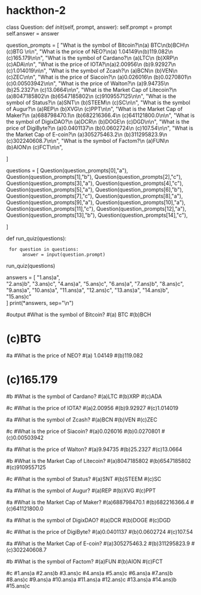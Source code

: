 # hackthon-2
class Question:
     def _init_(self, prompt, answer):
          self.prompt = prompt
          self.answer = answer

question_prompts = [
     "What is the symbol of Bitcoin?\n(a) BTC\n(b)BCH\n (c)BTG \n\n",
     "What is the price of NEO?\n(a) 1.04149\n(b)119.082\n (c)165.179\n\n",
     "What is the symbol of Cardano?\n (a)LTC\n (b)XRP\n (c)ADA\n\n",
     "What is the price of IOTA?\n(a)2.00956\n (b)9.92927\n (c)1.014019\n\n",
     "What is the symbol of Zcash?\n (a)BCN\n (b)VEN\n (c)ZEC\n\n",
     "What is the price of Siacoin?\n (a)0.026016\n (b)0.0270801\n (c)0.00503942\n\n",
     "What is the price of Walton?\n (a)9.94735\n (b)25.2327\n (c)13.0664\n\n",
     "What is the Market Cap of Litecoin?\n (a)8047185802\n (b)6547185802\n (c)9109557125\n\n",
     "What is the symbol of Status?\n (a)SNT\n (b)STEEM\n (c)SC\n\n",
     "What is the symbol of Augur?\n (a)REP\n (b)XVG\n (c)PPT\n\n",
     "What is the Market Cap of Maker?\n (a)688798470.1\n (b)682216366.4\n (c)641121800.0\n\n",
     "What is the symbol of DigixDAO?\n (a)DCR\n (b)DOGE\n (c)DGD\n\n",
     "What is the price of DigiByte?\n (a)0.0401137\n (b)0.0602724\n (c)107.54\n\n",
     "What is the Market Cap of E-coin?\n (a)305275463.2\n (b)311295823.9\n (c)302240608.7\n\n",
     "What is the symbol of Factom?\n (a)FUN\n (b)AION\n (c)FCT\n\n",


]

questions = [
   Question(question_prompts[0],"a"),
   Question(question_prompts[1],"b"),
   Question(question_prompts[2],"c"),
   Question(question_prompts[3],"a"),
   Question(question_prompts[4],"c"),
   Question(question_prompts[5],"a"),
   Question(question_prompts[6],"b"),
   Question(question_prompts[7],"c"),
   Question(question_prompts[8],"a"),
   Question(question_prompts[9],"a"),
   Question(question_prompts[10],"a"),
   Question(question_prompts[11],"c"),
   Question(question_prompts[12],"a"),
   Question(question_prompts[13],"b"),
   Question(question_prompts[14],"c"),  
     
     
]

def run_quiz(questions):
    
     for question in questions:
          answer = input(question.prompt) 
                           
          
      
run_quiz(questions)

answers = [
           "1.ans)a",  
           "2.ans)b", 
           "3.ans)c", 
           "4.ans)a", 
           "5.ans)c", 
           "6.ans)a", 
           "7.ans)b", 
           "8.ans)c", 
           "9.ans)a", 
           "10.ans)a", 
           "11.ans)a",
           "12.ans)c",
           "13.ans)a",
           "14.ans)b",
           "15.ans)c"  
         ]
print(*answers, sep="\n")



#output
#What is the symbol of Bitcoin?
#(a) BTC
#(b)BCH
# (c)BTG 

#a
#What is the price of NEO?
#(a) 1.04149
#(b)119.082
# (c)165.179

#b
#What is the symbol of Cardano?
#(a)LTC
#(b)XRP
#(c)ADA

#c
#What is the price of IOTA?
#(a)2.00956
#(b)9.92927
#(c)1.014019

#a
#What is the symbol of Zcash?
#(a)BCN
#(b)VEN
#(c)ZEC

#c
#What is the price of Siacoin?
#(a)0.026016
#(b)0.0270801
#(c)0.00503942

#a
#What is the price of Walton?
#(a)9.94735
#(b)25.2327
#(c)13.0664

#b
#What is the Market Cap of Litecoin?
#(a)8047185802
#(b)6547185802
#(c)9109557125

#c
#What is the symbol of Status?
#(a)SNT
#(b)STEEM
#(c)SC

#a
#What is the symbol of Augur?
#(a)REP
#(b)XVG
#(c)PPT

#a
#What is the Market Cap of Maker?
#(a)688798470.1
#(b)682216366.4
#(c)641121800.0

#a
#What is the symbol of DigixDAO?
#(a)DCR
#(b)DOGE
#(c)DGD

#c
#What is the price of DigiByte?
#(a)0.0401137
#(b)0.0602724
#(c)107.54

#a
#What is the Market Cap of E-coin?
#(a)305275463.2
#(b)311295823.9
#(c)302240608.7

#b
#What is the symbol of Factom?
#(a)FUN
#(b)AION
#(c)FCT

#c
#1.ans)a
#2.ans)b
#3.ans)c
#4.ans)a
#5.ans)c
#6.ans)a
#7.ans)b
#8.ans)c
#9.ans)a
#10.ans)a
#11.ans)a
#12.ans)c
#13.ans)a
#14.ans)b
#15.ans)c
